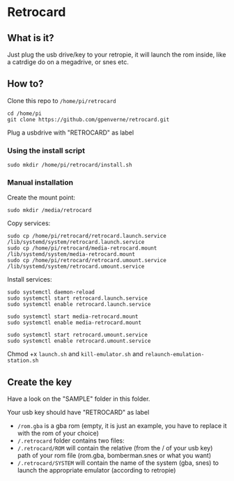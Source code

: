 # Retrocard

## What is it?

Just plug the usb drive/key to your retropie, it will launch the rom inside, like a catrdige do on a megadrive, or snes etc.

## How to?

Clone this repo to ``/home/pi/retrocard``
```shell
cd /home/pi
git clone https://github.com/gpenverne/retrocard.git
```

Plug a usbdrive with "RETROCARD" as label

### Using the install script
```shell
sudo mkdir /home/pi/retrocard/install.sh
```

### Manual installation

Create the mount point:

```shell
sudo mkdir /media/retrocard
```

Copy services:

```shell
sudo cp /home/pi/retrocard/retrocard.launch.service /lib/systemd/system/retrocard.launch.service
sudo cp /home/pi/retrocard/media-retrocard.mount /lib/systemd/system/media-retrocard.mount
sudo cp /home/pi/retrocard/retrocard.umount.service /lib/systemd/system/retrocard.umount.service
```

Install services:
```shell
sudo systemctl daemon-reload
sudo systemctl start retrocard.launch.service
sudo systemctl enable retrocard.launch.service  

sudo systemctl start media-retrocard.mount
sudo systemctl enable media-retrocard.mount  

sudo systemctl start retrocard.umount.service
sudo systemctl enable retrocard.umount.service
```

Chmod +x ``launch.sh`` and ``kill-emulator.sh`` and ``relaunch-emulation-station.sh``

## Create the key

Have a look on the "SAMPLE" folder in this folder.

Your usb key should have "RETROCARD" as label

- ``/rom.gba`` is a gba rom (empty, it is just an example, you have to replace it with the rom of your choice)
- ``/.retrocard`` folder contains two files:
- ``/.retrocard/ROM`` will contain the relative (from the / of your usb key) path of your rom file (rom.gba, bomberman.snes or what you want)
- ``/.retrocard/SYSTEM`` will contain the name of the system (gba, snes) to launch the appropriate emulator (according to retropie)
